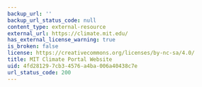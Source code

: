 ```yaml
---
backup_url: ''
backup_url_status_code: null
content_type: external-resource
external_url: https://climate.mit.edu/
has_external_license_warning: true
is_broken: false
license: https://creativecommons.org/licenses/by-nc-sa/4.0/
title: MIT Climate Portal Website
uid: 4fd28129-7cb3-4576-a4ba-006a40438c7e
url_status_code: 200
---
```

